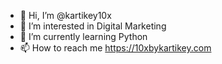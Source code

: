 - 👋 Hi, I’m @kartikey10x
- 👀 I’m interested in Digital Marketing
- 🌱 I’m currently learning Python 
- 📫 How to reach me https://10xbykartikey.com
<!---
kartikey10x/kartikey10x is a ✨ special ✨ repository because its `README.md` (this file) appears on your GitHub profile.
You can click the Preview link to take a look at your changes.
--->
